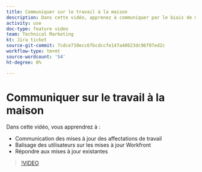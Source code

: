 ```yaml
---
title: Communiquer sur le travail à la maison
description: Dans cette vidéo, apprenez à communiquer par le biais de mises à jour sur les affectations de travail, à baliser les utilisateurs sur les mises à jour et à répondre aux mises à jour existantes.
activity: use
doc-type: feature video
team: Technical Marketing
kt: Jira ticket
source-git-commit: 7cdce710ecc6fbcdccfe147a40623dc96f07ed2c
workflow-type: tm+mt
source-wordcount: '54'
ht-degree: 0%

---
```


# Communiquer sur le travail à la maison

Dans cette vidéo, vous apprendrez à :

* Communication des mises à jour des affectations de travail
* Balisage des utilisateurs sur les mises à jour Workfront
* Répondre aux mises à jour existantes

>[!VIDEO](https://video.tv.adobe.com/v/335102/?quality=12)
